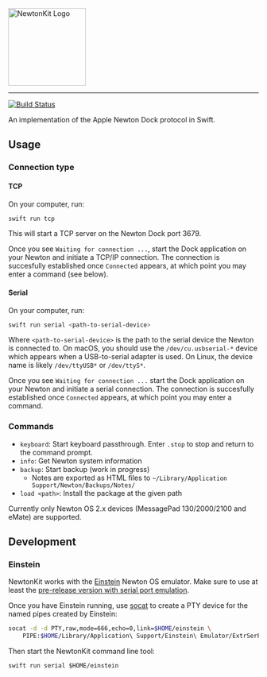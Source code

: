 
<img src="https://github.com/turbolent/NewtonKit/raw/master/logo.png" width="156" height="156" alt="NewtonKit Logo"/>

---

[![Build Status](https://travis-ci.org/turbolent/NewtonKit.svg?branch=master)](https://travis-ci.org/turbolent/NewtonKit)

An implementation of the Apple Newton Dock protocol in Swift.


## Usage


### Connection type

#### TCP

On your computer, run:

```sh
swift run tcp
```

This will start a TCP server on the Newton Dock port 3679.

Once you see `Waiting for connection ...`, start the Dock application on your Newton and initiate a TCP/IP connection.
The connection is succesfully established once `Connected` appears, at which point you may enter a command (see below).

#### Serial

On your computer, run:

```sh
swift run serial <path-to-serial-device>
```

Where `<path-to-serial-device>` is the path to the serial device the Newton is connected to. On macOS, you should use the `/dev/cu.usbserial-*` device which appears when a USB-to-serial adapter is used. On Linux, the device name is likely `/dev/ttyUSB*` or `/dev/ttyS*`.

Once you see `Waiting for connection ...` start the Dock application on your Newton and initiate a serial connection.
The connection is succesfully established once `Connected` appears, at which point you may enter a command.


### Commands

- `keyboard`: Start keyboard passthrough. Enter `.stop` to stop and return to the command prompt.
- `info`: Get Newton system information
- `backup`: Start backup (work in progress)
    - Notes are exported as HTML files to `~/Library/Application Support/Newton/Backups/Notes/`
- `load <path>`: Install the package at the given path

Currently only Newton OS 2.x devices (MessagePad 130/2000/2100 and eMate) are supported.


## Development

### Einstein

NewtonKit works with the [Einstein](https://github.com/pguyot/Einstein) Newton OS emulator.
Make sure to use at least the [pre-release version with serial port emulation](https://github.com/pguyot/Einstein/releases/tag/2017.2.extr).

Once you have Einstein running, use [socat](http://www.dest-unreach.org/socat/) to create a PTY device for the named pipes created by Einstein:

```sh
socat -d -d PTY,raw,mode=666,echo=0,link=$HOME/einstein \
    PIPE:$HOME/Library/Application\ Support/Einstein\ Emulator/ExtrSerPortSend\!\!PIPE:$HOME/Library/Application\ Support/Einstein\ Emulator/ExtrSerPortRecv
```

Then start the NewtonKit command line tool:

```
swift run serial $HOME/einstein
```

